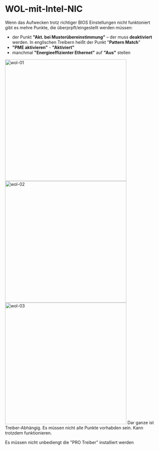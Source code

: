# WOL-mit-Intel-NIC
Wenn das Aufwecken trotz richtiger BIOS Einstellungen nicht funktoniert gibt es mehre Punkte, die überprpft/eingestellt werden müssen:
+ der Punkt **"Akt. bei Musterübereinstimmung"** – der muss **deaktiviert** werden. In englischen Treibern heißt der Punkt "**Pattern Match**"
+ **"PME aktivieren"** - **"Aktiviert"**
+ manchmal **"Energieeffizienter Ethernet"** auf **"Aus"** stellen 
<img width="400" alt="wol-01" src="https://user-images.githubusercontent.com/35377000/116542292-cc674400-a8ec-11eb-8d9f-81464400c343.png">
<img width="400" alt="wol-02" src="https://user-images.githubusercontent.com/35377000/116542755-4f889a00-a8ed-11eb-8757-447ed3dc9ac6.png">
<img width="400" alt="wol-03" src="https://user-images.githubusercontent.com/35377000/116552450-53221e00-a8f9-11eb-88f3-38fb5e26bf9d.png">
Dar ganze ist Treiber-Abhängig. Es müssen nicht alle Punkte vorhabden sein. Kann trotzdem funktionieren.

Es müssen nicht unbediengt die "PRO Treiber" installiert werden
